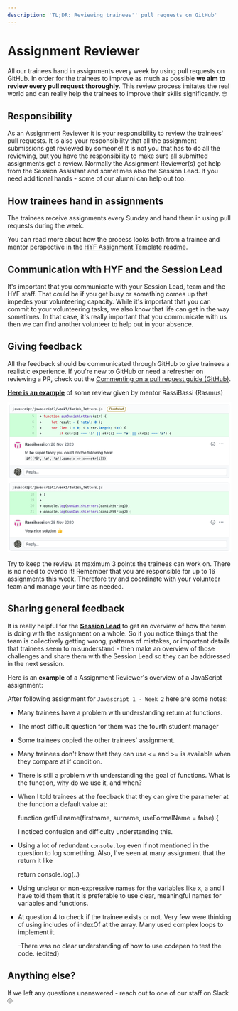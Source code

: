 ```yaml
---
description: 'TL;DR: Reviewing trainees'' pull requests on GitHub'
---
```


# Assignment Reviewer

All our trainees hand in assignments every week by using pull requests on GitHub. In order for the trainees to improve as much as possible **we aim to review every pull request thoroughly**. This review process imitates the real world and can really help the trainees to improve their skills significantly. 🤓

## Responsibility

As an Assignment Reviewer it is your responsibility to review the trainees' pull requests. It is also your responsibility that all the assignment submissions get reviewed by someone! It is not you that has to do all the reviewing, but you have the responsibility to make sure all submitted assignments get a review. Normally the Assignment Reviewer(s) get help from the Session Assistant and sometimes also the Session Lead. If you need additional hands - some of our alumni can help out too.

## How trainees hand in assignments

The trainees receive assignments every Sunday and hand them in using pull requests during the week.

You can read more about how the process looks both from a trainee and mentor perspective in the [HYF Assignment Template readme](https://github.com/HackYourFuture-CPH/hyf-assignment-template/tree/main?tab=readme-ov-file#trainee-instructions).

## Communication with HYF and the Session Lead

It's important that you communicate with your Session Lead, team and the HYF staff. That could be if you get busy or something comes up that impedes your volunteering capacity. While it's important that you can commit to your volunteering tasks, we also know that life can get in the way sometimes. In that case, it's really important that you communicate with us then we can find another volunteer to help out in your absence.

## Giving feedback

All the feedback should be communicated through GitHub to give trainees a realistic experience. If you're new to GitHub or need a refresher on reviewing a PR, check out the [Commenting on a pull request guide (GitHub)](https://docs.github.com/en/pull-requests/collaborating-with-pull-requests/reviewing-changes-in-pull-requests/commenting-on-a-pull-request).

[**Here is an example**](https://github.com/sofiiadidovych/hyf-homework/pull/9) of some review given by mentor RassiBassi (Rasmus)

![](<../../.gitbook/assets/Screenshot 2021-05-24 at 16.11.30.png>)

Try to keep the review at maximum 3 points the trainees can work on. There is no need to overdo it! Remember that you are responsible for up to 16 assignments this week. Therefore try and coordinate with your volunteer team and manage your time as needed.

## Sharing general feedback

It is really helpful for the [**Session Lead**](lead-teacher.md) to get an overview of how the team is doing with the assignment on a whole. So if you notice things that the team  is collectively getting wrong, patterns of mistakes, or important details that trainees seem to misunderstand - then make an overview of those challenges and share them with the Session Lead so they can be addressed in the next session.

Here is an **example** of a Assignment Reviewer's overview of a JavaScript assignment:

After following  assignment for `Javascript 1 - Week 2` here are some notes:

* Many trainees have a problem with understanding return at functions.
* The most difficult question for them was the fourth student manager
* Some trainees copied the other trainees' assignment.
* Many trainees don't know that they can use <= and >= is available when they compare at if condition.
* There is still a problem with understanding the goal of functions. What is the function, why do we use it, and when?
*   When I told trainees at the feedback that they can give the parameter at the function a default value at:

    function getFullname(firstname, surname, useFormalName = false) {

    I noticed confusion and difficulty understanding this.
*   Using a lot of redundant `console.log` even if not mentioned in the question to log something. Also, I've seen at many assignment that the return it like

    return console.log(..)
* Using unclear or non-expressive names for the variables like x, a and I have told them that it is preferable to use clear, meaningful names for variables and functions.
*   At question 4 to check if the trainee exists or not. Very few were thinking of using includes of indexOf at the array. Many used complex loops to implement it.

    -There was no clear understanding of how to use codepen to test the code. (edited)

## Anything else?

If we left any questions unanswered - reach out to one of our staff on Slack 🤓

